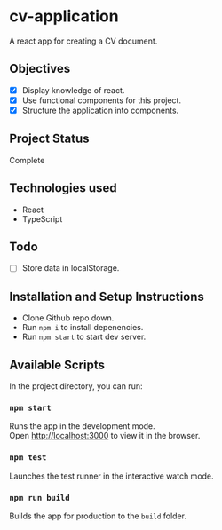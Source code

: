# cv-application

A react app for creating a CV document.

## Objectives

- [x] Display knowledge of react.
- [x] Use functional components for this project.
- [X] Structure the application into components.

## Project Status

Complete

## Technologies used

- React
- TypeScript

## Todo

- [ ] Store data in localStorage.

## Installation and Setup Instructions

- Clone Github repo down.
- Run `npm i` to install depenencies.
- Run `npm start` to start dev server.

## Available Scripts

In the project directory, you can run:

### `npm start`

Runs the app in the development mode.\
Open [http://localhost:3000](http://localhost:3000) to view it in the browser.

### `npm test`

Launches the test runner in the interactive watch mode.

### `npm run build`

Builds the app for production to the `build` folder.